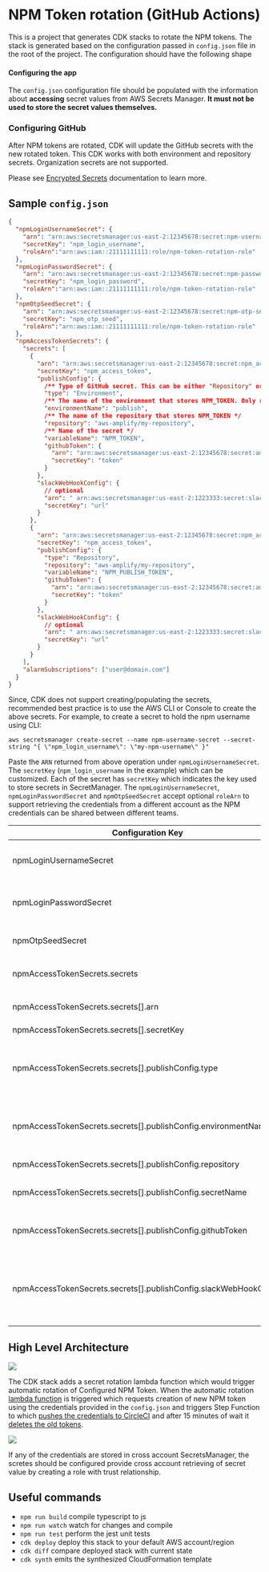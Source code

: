 # NPM Token rotation (GitHub Actions)

This is a project that generates CDK stacks to rotate the NPM tokens. The stack is generated based on the configuration passed in `config.json` file in the root of the project. The configuration should have the following shape

#### Configuring the app

The `config.json` configuration file should be populated with the
information about **accessing** secret values from AWS Secrets Manager. **It must not be
used to store the secret values themselves.**

### Configuring GitHub

After NPM tokens are rotated, CDK will update the GitHub secrets with the new rotated token. This CDK works with both environment and repository secrets. Organization secrets are not supported.

Please see [Encrypted Secrets](https://docs.github.com/en/actions/security-guides/encrypted-secrets) documentation to learn more.
## Sample `config.json`

```json
{
  "npmLoginUsernameSecret": {
    "arn": "arn:aws:secretsmanager:us-east-2:12345678:secret:npm-username-secret-ui4F2W",
    "secretKey": "npm_login_username",
    "roleArn":"arn:aws:iam::21111111111:role/npm-token-rotation-role"
  },
  "npmLoginPasswordSecret": {
    "arn": "arn:aws:secretsmanager:us-east-2:12345678:secret:npm-password-secret-OauC99",
    "secretKey": "npm_login_password",
    "roleArn":"arn:aws:iam::21111111111:role/npm-token-rotation-role"
  },
  "npmOtpSeedSecret": {
    "arn": "arn:aws:secretsmanager:us-east-2:12345678:secret:npm-otp-secret-WUwjkx",
    "secretKey": "npm_otp_seed",
    "roleArn":"arn:aws:iam::21111111111:role/npm-token-rotation-role"
  },
  "npmAccessTokenSecrets": {
    "secrets": [
      {
        "arn": "arn:aws:secretsmanager:us-east-2:12345678:secret:npm_access_token_secrets_cli-ZtI1lL",
        "secretKey": "npm_access_token",
        "publishConfig": {
          /** Type of GitHub secret. This can be either "Repository" or "Environment" */
          "type": "Environment", 
          /** The name of the environment that stores NPM_TOKEN. Only required if type is "Environment" */
          "environmentName": "publish",
          /** The name of the repository that stores NPM_TOKEN */
          "repository": "aws-amplify/my-repository",
          /** Name of the secret */
          "variableName": "NPM_TOKEN",
          "githubToken": {
            "arn": "arn:aws:secretsmanager:us-east-2:12345678:secret:amplify_ui_github_token-cawIdq",
            "secretKey": "token"
          }
        },
        "slackWebHookConfig": {
          // optional
          "arn": " arn:aws:secretsmanager:us-east-2:1223333:secret:slackWebHookUrl-mCFi2K",
          "secretKey": "url"
        }
      },
      {
        "arn": "arn:aws:secretsmanager:us-east-2:12345678:secret:npm_access_token_secrets_js-ZtI1lL",
        "secretKey": "npm_access_token",
        "publishConfig": {
          "type": "Repository",
          "repository": "aws-amplify/my-repository",
          "variableName": "NPM_PUBLISH_TOKEN",
          "githubToken": {
            "arn": "arn:aws:secretsmanager:us-east-2:12345678:secret:amplify_ui_github_token-cawIdq",
            "secretKey": "token"
          }
        },
        "slackWebHookConfig": {
          // optional
          "arn": " arn:aws:secretsmanager:us-east-2:1223333:secret:slackWebHookUrl-mCFi2K",
          "secretKey": "url"
        }
      }
    ],
    "alarmSubscriptions": ["user@domain.com"]
  }
}
```

Since, CDK does not support creating/populating the secrets, recommended best practice is
to use the AWS CLI or Console to create the above secrets.
For example, to create a secret to hold the npm username using CLI:

```shell
aws secretsmanager create-secret --name npm-username-secret --secret-string "{ \"npm_login_username\": \"my-npm-username\" }"
```

Paste the `ARN` returned from above operation under `npmLoginUsernameSecret`. The `secretKey` (`npm_login_username` in the example) which can be customized. Each of the secret has `secretKey` which indicates the key used to store secrets in SecretManager. The `npmLoginUsernameSecret`, `npmLoginPasswordSecret` and `npmOtpSeedSecret` accept optional `roleArn` to support retrieving the credentials from a different account as the NPM credentials can be shared between different teams. 

| Configuration Key                                                | Description                                                                                          |
| ---------------------------------------------------------------- | ---------------------------------------------------------------------------------------------------- |
| npmLoginUsernameSecret                                           | NPM Login name `arn`, `secretKey` and optional `roleArn`                                             |
| npmLoginPasswordSecret                                           | NPM Login password `arn`, `secretKey` and optional `roleArn`                                         |
| npmOtpSeedSecret                                                 | TOTP Seed `arn`, `secretKey` and optional `roleArn`                                                  |
| npmAccessTokenSecrets.secrets                                    | List of tokens that needs rotation                                                                   |
| npmAccessTokenSecrets.secrets[].arn                              | ARN of NPM token that needs rotation                                                                 |
| npmAccessTokenSecrets.secrets[].secretKey                        | Secret Key                                                                                           |
| npmAccessTokenSecrets.secrets[].publishConfig.type               | Location where GitHub secret gets stored. This could either be Context or Environment                |
| npmAccessTokenSecrets.secrets[].publishConfig.environmentName    | Name of GitHub environment context when type is Environment                                          |
| npmAccessTokenSecrets.secrets[].publishConfig.repository         | The name of the repository                                                                           |
| npmAccessTokenSecrets.secrets[].publishConfig.secretName         | Name of the secret containing NPM_TOKEN                                                              |
| npmAccessTokenSecrets.secrets[].publishConfig.githubToken        | GitHub Token secret `arn`, `secretKey` and optional `roleArn`                                      |
| npmAccessTokenSecrets.secrets[].publishConfig.slackWebHookConfig | [Optional] `arn`, `secretKey` and optional `roleArn` for slackWebhookUrl used for notification       |

## High Level Architecture
![](./docs/arch.svg)

The CDK stack adds a secret rotation lambda function which would trigger automatic rotation of Configured NPM Token. When the automatic rotation [lambda function](src/lambda/create-new-token/index.ts) is triggered which requests creation of new NPM token using the credentials provided in the `config.json` and triggers Step Function to which [pushes the credentials to CircleCI](src/lambda/step-01-publish-token/index.ts) and after 15 minutes of wait it [deletes the old tokens](src/lambda/step-02-delete-old-token/index.ts).

![](docs/seq-diag.svg)


If any of the credentials are stored in cross account SecretsManager, the scretes should be configured provide cross account retrieving of secret value by creating a role with trust relationship.
## Useful commands

- `npm run build` compile typescript to js
- `npm run watch` watch for changes and compile
- `npm run test` perform the jest unit tests
- `cdk deploy` deploy this stack to your default AWS account/region
- `cdk diff` compare deployed stack with current state
- `cdk synth` emits the synthesized CloudFormation template
